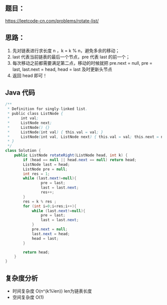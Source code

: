 ## 题目：
https://leetcode-cn.com/problems/rotate-list/

## 思路：
1. 先对链表进行求长度 n ，k = k % n，避免多余的移动；
2. last 代表当前链表的最后一个节点，pre 代表 last 的前一个；
3. 每次移动之前都需要满足第二点，移动的时候就把 pre.next = null, pre = last, last.next = head, head = last 及时更新头节点
4. 返回 head 即可！

## Java 代码
```java
/**
 * Definition for singly-linked list.
 * public class ListNode {
 *     int val;
 *     ListNode next;
 *     ListNode() {}
 *     ListNode(int val) { this.val = val; }
 *     ListNode(int val, ListNode next) { this.val = val; this.next = next; }
 * }
 */
class Solution {
    public ListNode rotateRight(ListNode head, int k) {
        if (head == null || head.next == null) return head;
        ListNode last = head;
        ListNode pre = null;
        int res = 1;
        while (last.next!=null){
                pre = last;
                last = last.next;
                res++;
        }
        res = k % res ;
        for (int i=0;i<res;i++){
            while (last.next!=null){
                pre = last;
                last = last.next;
            }
            pre.next = null;
            last.next = head;
            head = last;
        }

        return head;
    }
}
```

## 复杂度分析
- 时间复杂度 O(n^(k%len)) len为链表长度
- 空间复杂度 O(1)
